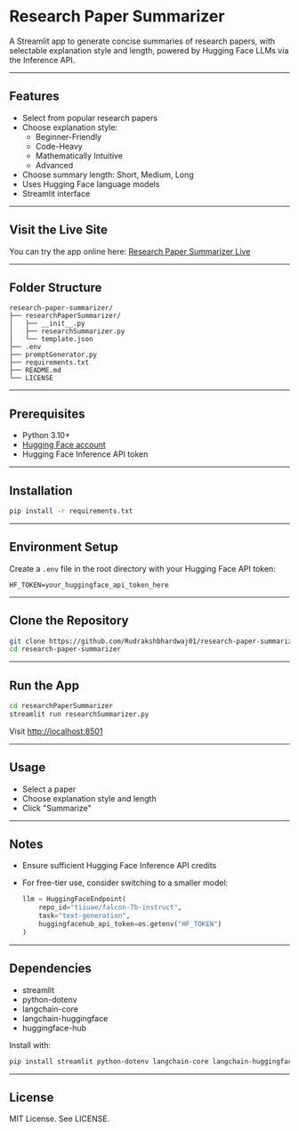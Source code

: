 # Research Paper Summarizer

A Streamlit app to generate concise summaries of research papers, with selectable explanation style and length, powered by Hugging Face LLMs via the Inference API.

---

## Features

- Select from popular research papers
- Choose explanation style:
  - Beginner-Friendly
  - Code-Heavy
  - Mathematically Intuitive
  - Advanced
- Choose summary length: Short, Medium, Long
- Uses Hugging Face language models
- Streamlit interface

---

## Visit the Live Site

You can try the app online here: [Research Paper Summarizer Live](https://researchsummarizerpy-ge5p5y68dcvo2i5u5klpin.streamlit.app/)

---

## Folder Structure

```
research-paper-summarizer/
├── researchPaperSummarizer/
│   ├── __init__.py
│   ├── researchSummarizer.py
│   └── template.json
├── .env
├── promptGenerator.py
├── requirements.txt
├── README.md
└── LICENSE
```

---

## Prerequisites

- Python 3.10+
- [Hugging Face account](https://huggingface.co)
- Hugging Face Inference API token

---

## Installation

```bash
pip install -r requirements.txt
```

---

## Environment Setup

Create a `.env` file in the root directory with your Hugging Face API token:

```
HF_TOKEN=your_huggingface_api_token_here
```

---

## Clone the Repository

```bash
git clone https://github.com/Rudrakshbhardwaj01/research-paper-summarizer.git
cd research-paper-summarizer
```

---

## Run the App

```bash
cd researchPaperSummarizer
streamlit run researchSummarizer.py
```

Visit [http://localhost:8501](http://localhost:8501)

---

## Usage

- Select a paper
- Choose explanation style and length
- Click "Summarize"

---

## Notes

- Ensure sufficient Hugging Face Inference API credits
- For free-tier use, consider switching to a smaller model:

  ```python
  llm = HuggingFaceEndpoint(
      repo_id="tiiuae/falcon-7b-instruct",
      task="text-generation",
      huggingfacehub_api_token=os.getenv("HF_TOKEN")
  )
  ```

---

## Dependencies

- streamlit
- python-dotenv
- langchain-core
- langchain-huggingface
- huggingface-hub

Install with:

```bash
pip install streamlit python-dotenv langchain-core langchain-huggingface huggingface-hub
```

---

## License

MIT License. See LICENSE.

```
